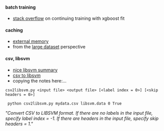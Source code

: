 
#### batch training
* [stack overflow](https://datascience.stackexchange.com/questions/47510/how-to-reach-continue-training-in-xgboost) on continuing training with xgboost fit

#### caching
* [external memory](https://github.com/dmlc/xgboost/blob/master/demo/guide-python/external_memory.py)
* from the [large dataset](https://towardsdatascience.com/build-xgboost-lightgbm-models-on-large-datasets-what-are-the-possible-solutions-bf882da2c27d) perspective 

#### csv, libsvm
* [nice libsvm summary](https://stats.stackexchange.com/questions/61328/libsvm-data-format#65771)
* [csv to libsvm](https://stackoverflow.com/questions/24162544/change-training-data-to-libsvm-format-to-pass-it-to-grid-py-in-libsvm#24182510)
* copying the notes here:...

```
csv2libsvm.py <input file> <output file> [<label index = 0>] [<skip headers = 0>]
```
```
 python csv2libsvm.py mydata.csv libsvm.data 0 True
```
_"Convert CSV to LIBSVM format. If there are no labels in the input file, specify label index = -1. If there are headers in the input file, specify skip headers = 1."_

